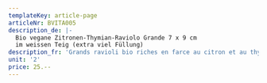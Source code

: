```yaml
---
templateKey: article-page
articleNr: BVITA005
description_de: |-
  Bio vegane Zitronen-Thymian-Raviolo Grande 7 x 9 cm
  im weissen Teig (extra viel Füllung)
description_fr: 'Grands ravioli bio riches en farce au citron et au thym, pâte nature (7 x 9 cm)'
unit: '2'
price: 25.--
---
```


